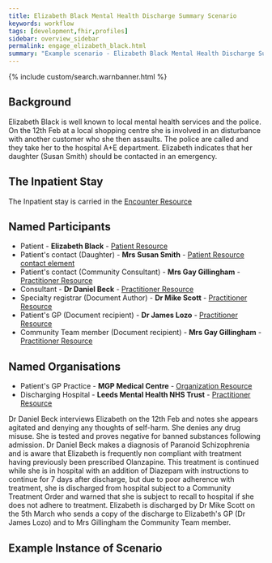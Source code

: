 ```yaml
---
title: Elizabeth Black Mental Health Discharge Summary Scenario
keywords: workflow
tags: [development,fhir,profiles]
sidebar: overview_sidebar
permalink: engage_elizabeth_black.html
summary: "Example scenario - Elizabeth Black Mental Health Discharge Summary"
---
```


{% include custom/search.warnbanner.html %}

## Background ##

Elizabeth Black is well known to local mental health services and the police. On the 12th Feb at a local shopping centre she is involved in an disturbance with another customer who she then assaults. The police are called and they take her to the hospital A+E department. Elizabeth indicates that her daughter (Susan Smith) should be contacted in an emergency. 

## The Inpatient Stay ##

The Inpatient stay is carried in the [Encounter Resource](https://fhir.nhs.uk/STU3/StructureDefinition/CareConnect-ITK-Encounter-1)

## Named Participants ##

- Patient - **Elizabeth Black** - [Patient Resource](https://fhir.hl7.org.uk/STU3/StructureDefinition/CareConnect-Patient-1)
- Patient's contact (Daughter) - **Mrs Susan Smith** -  [Patient Resource contact element](https://fhir.hl7.org.uk/STU3/StructureDefinition/CareConnect-Patient-1)
- Patient's contact (Community Consultant) - **Mrs Gay Gillingham** - [Practitioner Resource](https://fhir.hl7.org.uk/STU3/StructureDefinition/CareConnect-Practitioner-1)
- Consultant - **Dr Daniel Beck** - [Practitioner Resource](https://fhir.hl7.org.uk/STU3/StructureDefinition/CareConnect-Practitioner-1)
- Specialty registrar (Document Author) - **Dr Mike Scott** - [Practitioner Resource](https://fhir.hl7.org.uk/STU3/StructureDefinition/CareConnect-Practitioner-1)
- Patient's GP (Document recipient) - **Dr James Lozo** - [Practitioner Resource](https://fhir.hl7.org.uk/STU3/StructureDefinition/CareConnect-Practitioner-1)
- Community Team member (Document recipient) - **Mrs Gay Gillingham** - [Practitioner Resource](https://fhir.hl7.org.uk/STU3/StructureDefinition/CareConnect-Practitioner-1)

## Named Organisations ##

- Patient's GP Practice - **MGP Medical Centre** - [Organization Resource](https://fhir.hl7.org.uk/STU3/StructureDefinition/CareConnect-Organization-1)
- Discharging Hospital - **Leeds Mental Health NHS Trust** - [Practitioner Resource](https://fhir.hl7.org.uk/STU3/StructureDefinition/CareConnect-Practitioner-1)

Dr Daniel Beck interviews Elizabeth on the 12th Feb and notes she appears agitated and denying any thoughts of self-harm. She denies any drug misuse. She is tested and proves negative for banned substances following admission. Dr Daniel Beck makes a diagnosis of Paranoid Schizophrenia and is aware that Elizabeth is frequently non compliant with treatment having previously been prescribed Olanzapine. This treatment is continued while she is in hospital with an addition of Diazepam with instructions to continue for 7 days after discharge, but due to poor adherence with treatment, she is discharged from hospital subject to a Community Treatment Order and warned that she is subject to recall to hospital if she does not adhere to treatment.
Elizabeth is discharged by Dr Mike Scott on the 5th March who sends a copy of the discharge to Elizabeth's GP (Dr James Lozo) and to Mrs Gillingham the Community Team member.

## Example Instance of Scenario ##

<script src="https://gist.github.com/IOPS-DEV/12fe5deaca548bbcb5f0d8db00f08989.js"></script>